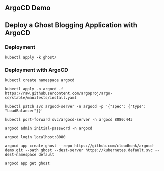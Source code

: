 ## ArgoCD Demo

## Deploy a Ghost Blogging Application with ArgoCD

### Deployment

```
kubectl apply -k ghost/
```

### Deployment with ArgoCD
```
kubectl create namespace argocd

kubectl apply -n argocd -f https://raw.githubusercontent.com/argoproj/argo-cd/stable/manifests/install.yaml

kubectl patch svc argocd-server -n argocd -p '{"spec": {"type": "LoadBalancer"}}'

kubectl port-forward svc/argocd-server -n argocd 8080:443

argocd admin initial-password -n argocd

argocd login localhost:8080

argocd app create ghost --repo https://github.com/cloudhonk/argocd-demo.git --path ghost --dest-server https://kubernetes.default.svc --dest-namespace default

argocd app get ghost

```
